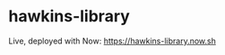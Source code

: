 # hawkins-library

Live, deployed with Now: <a href="https://hawkins-library.now.sh" target="_blank" rel="noopener noreferrer">https://hawkins-library.now.sh</a>